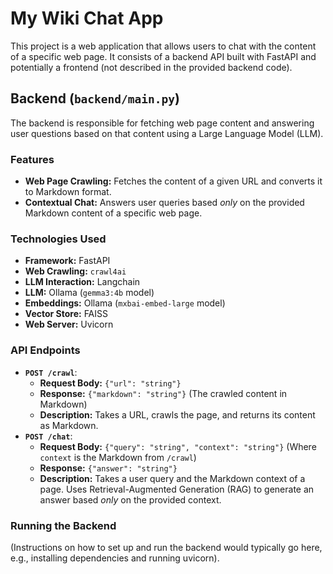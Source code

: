 # My Wiki Chat App

This project is a web application that allows users to chat with the content of a specific web page. It consists of a backend API built with FastAPI and potentially a frontend (not described in the provided backend code).

## Backend (`backend/main.py`)

The backend is responsible for fetching web page content and answering user questions based on that content using a Large Language Model (LLM).

### Features

*   **Web Page Crawling:** Fetches the content of a given URL and converts it to Markdown format.
*   **Contextual Chat:** Answers user queries based *only* on the provided Markdown content of a specific web page.

### Technologies Used

*   **Framework:** FastAPI
*   **Web Crawling:** `crawl4ai`
*   **LLM Interaction:** Langchain
*   **LLM:** Ollama (`gemma3:4b` model)
*   **Embeddings:** Ollama (`mxbai-embed-large` model)
*   **Vector Store:** FAISS
*   **Web Server:** Uvicorn

### API Endpoints

*   **`POST /crawl`**:
    *   **Request Body:** `{"url": "string"}`
    *   **Response:** `{"markdown": "string"}` (The crawled content in Markdown)
    *   **Description:** Takes a URL, crawls the page, and returns its content as Markdown.
*   **`POST /chat`**:
    *   **Request Body:** `{"query": "string", "context": "string"}` (Where `context` is the Markdown from `/crawl`)
    *   **Response:** `{"answer": "string"}`
    *   **Description:** Takes a user query and the Markdown context of a page. Uses Retrieval-Augmented Generation (RAG) to generate an answer based *only* on the provided context.

### Running the Backend

(Instructions on how to set up and run the backend would typically go here, e.g., installing dependencies and running uvicorn).
